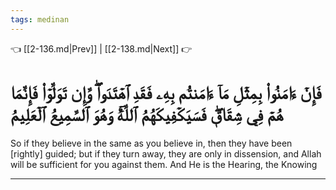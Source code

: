 ```yaml
---
tags: medinan
---
```


👈 [[2-136.md|Prev]] | [[2-138.md|Next]] 👉

# فَإِنۡ ءَامَنُواْ بِمِثۡلِ مَآ ءَامَنتُم بِهِۦ فَقَدِ ٱهۡتَدَواْۖ وَّإِن تَوَلَّوۡاْ فَإِنَّمَا هُمۡ فِي شِقَاقٖۖ فَسَيَكۡفِيكَهُمُ ٱللَّهُۚ وَهُوَ ٱلسَّمِيعُ ٱلۡعَلِيمُ

So if they believe in the same as you believe in, then they have been [rightly] guided; but if they turn away, they are only in dissension, and Allah will be sufficient for you against them. And He is the Hearing, the Knowing

---

